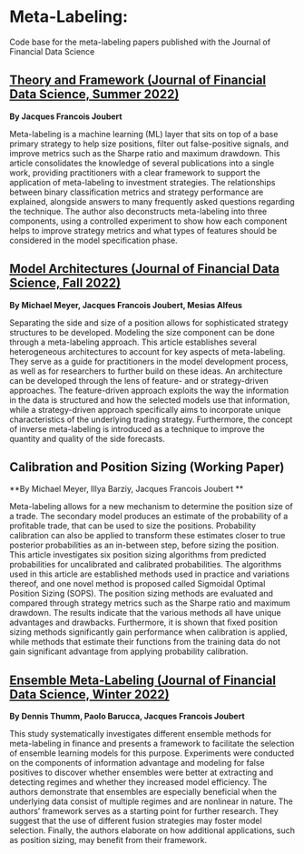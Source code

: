 # Meta-Labeling:

Code base for the meta-labeling papers published with the Journal of Financial Data Science

## [Theory and Framework (Journal of Financial Data Science, Summer 2022)](https://jfds.pm-research.com/content/early/2022/06/23/jfds.2022.1.098)

**By Jacques Francois Joubert**

Meta-labeling is a machine learning (ML) layer that sits on top of a base primary strategy to help size positions, filter out false-positive signals, and improve metrics such as the Sharpe ratio and maximum drawdown. This article consolidates the knowledge of several publications into a single work, providing practitioners with a clear framework to support the application of meta-labeling to investment strategies. The relationships between binary classification metrics and strategy performance are explained, alongside answers to many frequently asked questions regarding the technique. The author also deconstructs meta-labeling into three components, using a controlled experiment to show how each component helps to improve strategy metrics and what types of features should be considered in the model specification phase.

## [Model Architectures (Journal of Financial Data Science, Fall 2022)](https://jfds.pm-research.com/content/early/2022/09/16/jfds.2022.1.108)

**By Michael Meyer, Jacques Francois Joubert, ‪Mesias Alfeus‬**

Separating the side and size of a position allows for sophisticated strategy structures to be developed. Modeling the size component can be done through a meta-labeling approach. This article establishes several heterogeneous architectures to account for key aspects of meta-labeling. They serve as a guide for practitioners in the model development process, as well as for researchers to further build on these ideas. An architecture can be developed through the lens of feature- and or strategy-driven approaches. The feature-driven approach exploits the way the information in the data is structured and how the selected models use that information, while a strategy-driven approach specifically aims to incorporate unique characteristics of the underlying trading strategy. Furthermore, the concept of inverse meta-labeling is introduced as a technique to improve the quantity and quality of the side forecasts. 

## Calibration and Position Sizing (Working Paper)

**By Michael Meyer, Illya Barziy, Jacques Francois Joubert **

Meta-labeling allows for a new mechanism to determine the position size of a trade. The secondary model produces an estimate of the probability of a profitable trade, that can be used to size the positions. Probability calibration can also be applied to transform these estimates closer to true posterior probabilities as an in-between step, before sizing the position. This article investigates six position sizing algorithms from predicted probabilities for uncalibrated and calibrated probabilities. The algorithms used in this article are established methods used in practice and variations thereof, and one novel method is proposed called Sigmoidal Optimal Position Sizing (SOPS). The position sizing methods are evaluated and compared through strategy metrics such as the Sharpe ratio and maximum drawdown. The results indicate that the various methods all have unique advantages and drawbacks. Furthermore, it is shown that fixed position sizing methods significantly gain performance when calibration is applied, while methods that estimate their functions from the training data do not gain significant advantage from applying probability calibration.

## [Ensemble Meta-Labeling (Journal of Financial Data Science, Winter 2022)](https://jfds.pm-research.com/content/early/2022/12/14/jfds.2022.1.114)

**By Dennis Thumm, Paolo Barucca, Jacques Francois Joubert**

This study systematically investigates different ensemble methods for meta-labeling in finance and presents a framework to facilitate the selection of ensemble learning models for this purpose. Experiments were conducted on the components of information advantage and modeling for false positives to discover whether ensembles were better at extracting and detecting regimes and whether they increased model efficiency. The authors demonstrate that ensembles are especially beneficial when the underlying data consist of multiple regimes and are nonlinear in nature. The authors’ framework serves as a starting point for further research. They suggest that the use of different fusion strategies may foster model selection. Finally, the authors elaborate on how additional applications, such as position sizing, may benefit from their framework.
